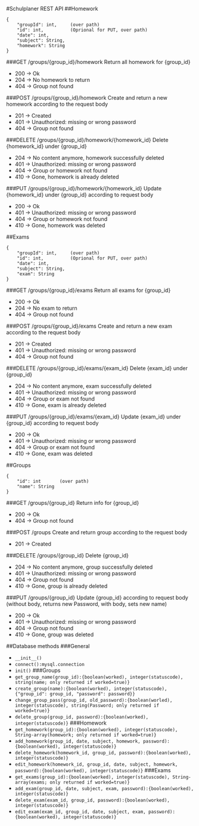 #Schulplaner REST API
##Homework
```JSON:
{
    "groupId": int,     (over path)
    "id": int,          (Oprional for PUT, over path)
    "date": int,
    "subject": String,
    "homework": String
}
```
 ###GET /groups/{group_id}/homework
 Return all homework for {group_id}
  - 200 -> Ok
  - 204 -> No homework to return
  - 404 -> Group not found
  
  ###POST /groups/{group_id}/homework
  Create and return a new homework according to the request body
  - 201 -> Created
  - 401 -> Unauthorized: missing or wrong password
  - 404 -> Group not found
 
 ###DELETE /groups/{group_id}/homework/{homework_id}
  Delete {homework_id} under {group_id}
  - 204 -> No content anymore, homework successfully deleted
  - 401 -> Unauthorized: missing or wrong password
  - 404 -> Group or homework not found
  - 410 -> Gone, homework is already deleted
  
  ###PUT /groups/{group_id}/homework/{homework_id}
  Update {homework_id} under {group_id} according to request body
  - 200 -> Ok
  - 401 -> Unauthorized: missing or wrong password
  - 404 -> Group or homework not found
  - 410 -> Gone, homework was deleted
  
  
##Exams
```JSON:
{
    "groupId": int,     (over path)
    "id": int,          (Oprional for PUT, over path)
    "date": int,
    "subject": String,
    "exam": String
}
```
  ###GET /groups/{group_id}/exams
  Return all exams for {group_id}
  - 200 -> Ok
  - 204 -> No exam to return
  - 404 -> Group not found

  ###POST /groups/{group_id}/exams
  Create and return a new exam according to the request body
  - 201 -> Created
  - 401 -> Unauthorized: missing or wrong password
  - 404 -> Group not found

###DELETE /groups/{group_id}/exams/{exam_id}
  Delete {exam_id} under {group_id}
  - 204 -> No content anymore, exam successfully deleted
  - 401 -> Unauthorized: missing or wrong password
  - 404 -> Group or exam not found
  - 410 -> Gone, exam is already deleted

###PUT /groups/{group_id}/exams/{exam_id}
  Update {exam_id} under {group_id} according to request body
  - 200 -> Ok
  - 401 -> Unauthorized: missing or wrong password
  - 404 -> Group or exam not found
  - 410 -> Gone, exam was deleted
  

##Groups
```JSON:
{
    "id": int       (over path)
    "name": String
}
```
###GET /groups/{group_id}
  Return info for {group_id}
  - 200 -> Ok
  - 404 -> Group not found

###POST /groups
  Create and return group according to the request body
  - 201 -> Created

###DELETE /groups/{group_id}
  Delete {group_id}
  - 204 -> No content anymore, group successfully deleted
  - 401 -> Unauthorized: missing or wrong password
  - 404 -> Group not found
  - 410 -> Gone, group is already deleted

###PUT /groups/{group_id}
  Update {group_id} according to request body (without body, returns new Password, with body, sets new name)
  - 200 -> Ok
  - 401 -> Unauthorized: missing or wrong password
  - 404 -> Group not found
  - 410 -> Gone, group was deleted
  
##Database methods
###General
  - ```__init__()```
  - ```connect():mysql.connection```
  - ```init()```
###Groups
  - ```get_group_name(group_id):{boolean(worked), integer(statuscode), string(name; only returned if worked=true)}```
  - ```create_group(name):{boolean(worked), integer(statuscode), {"group_id": group_id, "password": password}}```
  - ```change_group_pass(group_id, old_password):{boolean(worled), integer(statuscode), string(Password; only returned if worked=true)}```
  - ```delete_group(group_id, password):{boolean(worked), integer(statuscode)}```
###Homework
  - ```get_homework(group_id):{boolean(worked), integer(statuscode), String-array(homework; only returned if worked=true)}```
  - ```add_homework(group_id, date, subject, homework, password):{boolean(worked), integer(statuscode)}```
  - ```delete_homework(homework_id, group_id, password):{boolean(worked), integer(statuscode)}```
  - ```edit_homework(homework_id, group_id, date, subject, homework, password):{boolean(worked), integer(statuscode)}```
###Exams
  - ```get_exams(group_id):{boolean(worked), integer(statuscode), String-array(exams; only returned if worked=true)}```
  - ```add_exam(group_id, date, subject, exam, password):{boolean(worked), integer(statuscode)}```
  - ```delete_exam(exam_id, group_id, password):{boolean(worked), integer(statuscode)}```
  - ```edit_exam(exam_id, group_id, date, subject, exam, password):{boolean(worked), integer(statuscode)}```